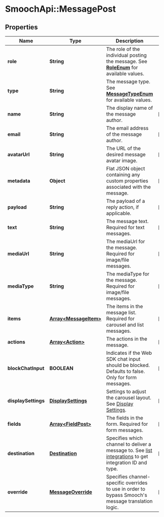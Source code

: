 # SmoochApi::MessagePost

## Properties
Name | Type | Description | Notes
------------ | ------------- | ------------- | -------------
**role** | **String** | The role of the individual posting the message. See [**RoleEnum**](Enums.md#RoleEnum) for available values. | 
**type** | **String** | The message type. See [**MessageTypeEnum**](Enums.md#MessageTypeEnum) for available values. | 
**name** | **String** | The display name of the message author. | [optional] 
**email** | **String** | The email address of the message author. | [optional] 
**avatarUrl** | **String** | The URL of the desired message avatar image. | [optional] 
**metadata** | **Object** | Flat JSON object containing any custom properties associated with the message. | [optional] 
**payload** | **String** | The payload of a reply action, if applicable. | [optional] 
**text** | **String** | The message text. Required for text messages.  | [optional] 
**mediaUrl** | **String** | The mediaUrl for the message. Required for image/file messages.  | [optional] 
**mediaType** | **String** | The mediaType for the message. Required for image/file messages.  | [optional] 
**items** | [**Array&lt;MessageItem&gt;**](MessageItem.md) | The items in the message list. Required for carousel and list messages.  | [optional] 
**actions** | [**Array&lt;Action&gt;**](Action.md) | The actions in the message. | [optional] 
**blockChatInput** | **BOOLEAN** | Indicates if the Web SDK chat input should be blocked. Defaults to false. Only for form messages.  | [optional] 
**displaySettings** | [**DisplaySettings**](DisplaySettings.md) | Settings to adjust the carousel layout. See [Display Settings](https://docs.smooch.io/rest/#display-settings). | [optional] 
**fields** | [**Array&lt;FieldPost&gt;**](FieldPost.md) | The fields in the form. Required for form messages.  | [optional] 
**destination** | [**Destination**](Destination.md) | Specifies which channel to deliver a message to. See [list integrations](https://docs.smooch.io/rest/#list-integrations) to get integration ID and type. | [optional] 
**override** | [**MessageOverride**](MessageOverride.md) | Specifies channel-specific overrides to use in order to bypass Smooch&#39;s message translation logic. | [optional] 



